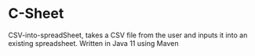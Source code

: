 # C-Sheet
CSV-into-spreadSheet, takes a CSV file from the user and inputs it into an existing spreadsheet. Written in Java 11 using Maven
